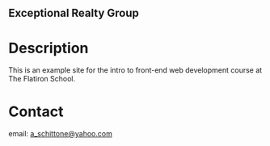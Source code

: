 Exceptional Realty Group
---

# Description

This is an example site for the intro to front-end web development course at The Flatiron School.

# Contact

email: a_schittone@yahoo.com
